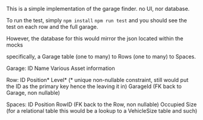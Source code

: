 This is a simple implementation of the garage finder.  no UI, nor database.  


To run the test, simply 
`npm install`
`npm run test`
and you should see the test on each row and the full garage.

However, the database for this would mirror the json located within the mocks

specifically, a Garage table (one to many) to Rows (one to many) to Spaces.

Garage:
ID
Name
Various Asset information

Row:
ID
Position*
Level* (* unique non-nullable constraint, still would put the ID as the primary key hence the leaving it in)
GarageId (FK back to Garage, non nullable)


Spaces:
ID 
Position
RowID (FK back to the Row, non nullable)
Occupied
Size (for a relational table this would be a lookup to a VehicleSize table and such)



